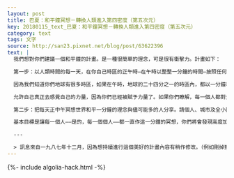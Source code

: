 ```yaml
---
layout: post
title: 巴夏：和平鐘冥想－轉換人類進入第四密度（第五次元）
key: 20180115_text_巴夏：和平鐘冥想－轉換人類進入第四密度（第五次元）
category: text
tags: 文字
source: http://san23.pixnet.net/blog/post/63622396
text: |
  我們想對你們建議一個和平鐘的計畫。是一種很簡單的理念，可是很有衝擊力。計畫如下：

  第一步：以人類時間的每一天，在你自己時區的正午時—在午時以整整一分鐘的時間—按照任何你感覺舒服的方法去冥想世界和平一分鐘。觀想地球世界在享受著和平及和諧，用任何你所喜歡的想像，或予以可視化。那麼你們就可以創造一種行動、一種動力，在全球創造一份電磁衝擊。

  因為我們知道你們地球有很多時區，如果在午時，地球的二十四分之一的時區內，都以一分鐘專注在世界和平的冥想上—然後再下一個時區，再下一個時區；一路繞地球一圈，繞下去，繞下去，繞下去，一天又一天！人們會真正地創造電磁動力，那真的可以旋轉你們，在你知道以前，就轉入了第四密度，進入周圍完全的同步裡。

  允許自己真正去感覺自己的力量，因為你們已經被賦予力量了。如果你們瞭解，每一個人都對全地球有極深遠的衝擊，你們就會以想像不到的方式去改變世界—很快速的。你們將會以極快的速率來加速，如果在2000年能夠達成和平，那麼從2000年開始，會有許多事情發生，那是你們甚至無法相信的。

  第二步：把每天正中午冥想世界和平一分鐘的理念與儘可能多的人分享。請個人、城市及全小區的人響應，各州、各省、各國、社會的每個階層。請收音機及電台投入，如此每天中午十二點時，他們也允許有一分鐘靜靜地冥想。用一種聲音來提醒大家，如果你們願意的話，或是用話語提醒。讓全體參與。（註：可設定手機鬧鐘於每天的11：55提醒，做好準備於12：00做和平冥想、電腦亦可下載桌面月曆工具設定按時提醒）

  基本目標是讓每一個人——是的，每一個個人——都一直作這一分鐘的冥想，你們將會發現高度加速的能量，專注在全球的世界和平上，那麼你們將會打好一個和平世界的基礎，然後就會真正有我們這個時代的和平。

  ---

  > 訊息來自一九八七年十二月，因為想持續進行這個美好的計畫內容有稍作修改。（例如刪掉到2000年為止的時間設定）
---
```


{%- include algolia-hack.html -%}
